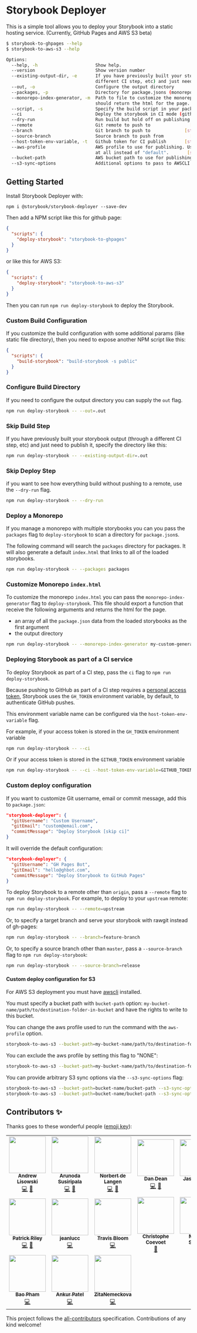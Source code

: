 # Storybook Deployer

This is a simple tool allows you to deploy your Storybook into a static hosting service. (Currently, GitHub Pages and AWS S3 beta)

```sh
$ storybook-to-ghpages --help
$ storybook-to-aws-s3 --help

Options:
  --help, -h                      Show help.                                             [boolean]
  --version                       Show version number                                    [boolean]
  --existing-output-dir, -e       If you have previously built your storybook output (through a
                                  different CI step, etc) and just need to publish it     [string]
  --out, -o                       Configure the output directory                          [string]
  --packages, -p                  Directory for package.jsons (monorepo support)          [string]
  --monorepo-index-generator, -m  Path to file to customize the monorepo index.html. This function
                                  should return the html for the page.                    [string]
  --script, -s                    Specify the build script in your package.json           [string]
  --ci                            Deploy the storybook in CI mode (github only)          [boolean]
  --dry-run                       Run build but hold off on publishing                   [boolean]
  --remote                        Git remote to push to               [string] [default: "origin"]
  --branch                        Git branch to push to             [string] [default: "gh-pages"]
  --source-branch                 Source branch to push from          [string] [default: "master"]
  --host-token-env-variable, -t   Github token for CI publish       [string] [default: "GH_TOKEN"]
  --aws-profile                   AWS profile to use for publishing. Use NONE to use no profile
                                  at all instead of "default".       [string] [default: "default"]
  --bucket-path                   AWS bucket path to use for publishing                   [string]
  --s3-sync-options               Additional options to pass to AWSCLI s3 sync            [string]
```

## Getting Started

Install Storybook Deployer with:

```
npm i @storybook/storybook-deployer --save-dev
```

Then add a NPM script like this for github page:

```json
{
  "scripts": {
    "deploy-storybook": "storybook-to-ghpages"
  }
}
```

or like this for AWS S3:

```json
{
  "scripts": {
    "deploy-storybook": "storybook-to-aws-s3"
  }
}
```

Then you can run `npm run deploy-storybook` to deploy the Storybook.

### Custom Build Configuration

If you customize the build configuration with some additional params (like static file directory), then you need to expose another NPM script like this:

```json
{
  "scripts": {
    "build-storybook": "build-storybook -s public"
  }
}
```

### Configure Build Directory

If you need to configure the output directory you can supply the `out` flag.

```sh
npm run deploy-storybook -- --out=.out
```

### Skip Build Step

If you have previously built your storybook output (through a different CI step, etc) and just need to publish it, specify the directory like this:

```sh
npm run deploy-storybook -- --existing-output-dir=.out
```

### Skip Deploy Step

if you want to see how everything build without pushing to a remote, use the `--dry-run` flag.

```sh
npm run deploy-storybook -- --dry-run
```

### Deploy a Monorepo

If you manage a monorepo with multiple storybooks you can you pass the `packages` flag to `deploy-storybook` to scan a directory for `package.json`s.

The following command will search the `packages` directory for packages. It will also generate a default `index.html` that links to all of the loaded storybooks.

```sh
npm run deploy-storybook -- --packages packages
```

### Customize Monorepo `index.html`

To customize the monorepo `index.html` you can pass the `monorepo-index-generator` flag to `deploy-storybook`. This file should export a function that receive the following arguments and returns the html for the page.

- an array of all the `package.json` data from the loaded storybooks as the first argument
- the output directory

```sh
npm run deploy-storybook -- --monorepo-index-generator my-custom-generator.js
```

### Deploying Storybook as part of a CI service

To deploy Storybook as part of a CI step, pass the `ci` flag to `npm run deploy-storybook`.

Because pushing to GitHub as part of a CI step requires a [personal access token](https://github.com/blog/1509-personal-api-tokens), Storybook uses the `GH_TOKEN` environment variable, by default, to authenticate GitHub pushes.

This environment variable name can be configured via the `host-token-env-variable` flag.

For example, if your access token is stored in the `GH_TOKEN` environment variable

```sh
npm run deploy-storybook -- --ci
```

Or if your access token is stored in the `GITHUB_TOKEN` environment variable

```sh
npm run deploy-storybook -- --ci --host-token-env-variable=GITHUB_TOKEN
```

### Custom deploy configuration

If you want to customize Git username, email or commit message, add this to `package.json`:

```json
"storybook-deployer": {
  "gitUsername": "Custom Username",
  "gitEmail": "custom@email.com",
  "commitMessage": "Deploy Storybook [skip ci]"
}
```

It will override the default configuration:

```json
"storybook-deployer": {
  "gitUsername": "GH Pages Bot",
  "gitEmail": "hello@ghbot.com",
  "commitMessage": "Deploy Storybook to GitHub Pages"
}
```

To deploy Storybook to a remote other than `origin`, pass a `--remote` flag to `npm run deploy-storybook`.
For example, to deploy to your `upstream` remote:

```sh
npm run deploy-storybook -- --remote=upstream
```

Or, to specify a target branch and serve your storybook with rawgit instead of gh-pages:

```sh
npm run deploy-storybook -- --branch=feature-branch
```

Or, to specify a source branch other than `master`, pass a `--source-branch` flag to `npm run deploy-storybook`:

```sh
npm run deploy-storybook -- --source-branch=release
```

#### Custom deploy configuration for S3

For AWS S3 deployment you must have [awscli](https://docs.aws.amazon.com/cli/latest/userguide/installing.html) installed.

You must specify a bucket path with `bucket-path` option: `my-bucket-name/path/to/destination-folder-in-bucket` and have the rights to write to this bucket.

You can change the aws profile used to run the command with the `aws-profile` option.

```sh
storybook-to-aws-s3 --bucket-path=my-bucket-name/path/to/destination-folder-in-bucket --aws-profile=myprofile
```

You can exclude the aws profile by setting this flag to "NONE":

```sh
storybook-to-aws-s3 --bucket-path=my-bucket-name/path/to/destination-folder-in-bucket --aws-profile=NONE
```

You can provide arbitrary S3 sync options via the `--s3-sync-options` flag:

```sh
storybook-to-aws-s3 --bucket-path=bucket-name/bucket-path --s3-sync-options=--acl=public-read
storybook-to-aws-s3 --bucket-path=bucket-name/bucket-path --s3-sync-options="--acl=public-read --quiet"
```

## Contributors ✨

Thanks goes to these wonderful people ([emoji key](https://allcontributors.org/docs/en/emoji-key)):

<!-- ALL-CONTRIBUTORS-LIST:START - Do not remove or modify this section -->
<!-- prettier-ignore-start -->
<!-- markdownlint-disable -->
<table>
  <tr>
    <td align="center"><a href="http://hipstersmoothie.com"><img src="https://avatars3.githubusercontent.com/u/1192452?v=4" width="100px;" alt=""/><br /><sub><b>Andrew Lisowski</b></sub></a><br /><a href="https://github.com/storybookjs/storybook-deployer/commits?author=hipstersmoothie" title="Code">💻</a> <a href="https://github.com/storybookjs/storybook-deployer/commits?author=hipstersmoothie" title="Documentation">📖</a></td>
    <td align="center"><a href="https://arunoda.me"><img src="https://avatars1.githubusercontent.com/u/50838?v=4" width="100px;" alt=""/><br /><sub><b>Arunoda Susiripala</b></sub></a><br /><a href="https://github.com/storybookjs/storybook-deployer/commits?author=arunoda" title="Code">💻</a> <a href="https://github.com/storybookjs/storybook-deployer/commits?author=arunoda" title="Documentation">📖</a></td>
    <td align="center"><a href="https://github.com/ndelangen"><img src="https://avatars2.githubusercontent.com/u/3070389?v=4" width="100px;" alt=""/><br /><sub><b>Norbert de Langen</b></sub></a><br /><a href="https://github.com/storybookjs/storybook-deployer/commits?author=ndelangen" title="Code">💻</a> <a href="https://github.com/storybookjs/storybook-deployer/commits?author=ndelangen" title="Documentation">📖</a></td>
    <td align="center"><a href="https://dandean.com"><img src="https://avatars3.githubusercontent.com/u/18332?v=4" width="100px;" alt=""/><br /><sub><b>Dan Dean</b></sub></a><br /><a href="https://github.com/storybookjs/storybook-deployer/commits?author=dandean" title="Code">💻</a> <a href="https://github.com/storybookjs/storybook-deployer/commits?author=dandean" title="Documentation">📖</a></td>
    <td align="center"><a href="http://www.jsonunger.com"><img src="https://avatars1.githubusercontent.com/u/16748392?v=4" width="100px;" alt=""/><br /><sub><b>Jason Unger</b></sub></a><br /><a href="https://github.com/storybookjs/storybook-deployer/commits?author=jsonunger" title="Code">💻</a> <a href="https://github.com/storybookjs/storybook-deployer/commits?author=jsonunger" title="Documentation">📖</a></td>
    <td align="center"><a href="https://github.com/nkov"><img src="https://avatars3.githubusercontent.com/u/3165749?v=4" width="100px;" alt=""/><br /><sub><b>nkov</b></sub></a><br /><a href="https://github.com/storybookjs/storybook-deployer/commits?author=nkov" title="Code">💻</a> <a href="https://github.com/storybookjs/storybook-deployer/commits?author=nkov" title="Documentation">📖</a></td>
    <td align="center"><a href="https://github.com/tsargent"><img src="https://avatars3.githubusercontent.com/u/173215?v=4" width="100px;" alt=""/><br /><sub><b>Tyler Sargent</b></sub></a><br /><a href="https://github.com/storybookjs/storybook-deployer/commits?author=tsargent" title="Documentation">📖</a></td>
  </tr>
  <tr>
    <td align="center"><a href="http://patrickmriley.net"><img src="https://avatars2.githubusercontent.com/u/4237045?v=4" width="100px;" alt=""/><br /><sub><b>Patrick Riley</b></sub></a><br /><a href="https://github.com/storybookjs/storybook-deployer/commits?author=priley86" title="Code">💻</a> <a href="https://github.com/storybookjs/storybook-deployer/commits?author=priley86" title="Documentation">📖</a></td>
    <td align="center"><a href="https://github.com/jeanlucc"><img src="https://avatars0.githubusercontent.com/u/6769926?v=4" width="100px;" alt=""/><br /><sub><b>jeanlucc</b></sub></a><br /><a href="https://github.com/storybookjs/storybook-deployer/commits?author=jeanlucc" title="Code">💻</a></td>
    <td align="center"><a href="http://travisbloom.me"><img src="https://avatars1.githubusercontent.com/u/1258114?v=4" width="100px;" alt=""/><br /><sub><b>Travis Bloom</b></sub></a><br /><a href="https://github.com/storybookjs/storybook-deployer/commits?author=travisbloom" title="Code">💻</a></td>
    <td align="center"><a href="https://github.com/stof"><img src="https://avatars0.githubusercontent.com/u/439401?v=4" width="100px;" alt=""/><br /><sub><b>Christophe Coevoet</b></sub></a><br /><a href="#maintenance-stof" title="Maintenance">🚧</a></td>
    <td align="center"><a href="http://shilman.net"><img src="https://avatars2.githubusercontent.com/u/488689?v=4" width="100px;" alt=""/><br /><sub><b>Michael Shilman</b></sub></a><br /><a href="#maintenance-shilman" title="Maintenance">🚧</a></td>
    <td align="center"><a href="https://github.com/jaebradley"><img src="https://avatars0.githubusercontent.com/u/8136030?v=4" width="100px;" alt=""/><br /><sub><b>Jae Bradley</b></sub></a><br /><a href="https://github.com/storybookjs/storybook-deployer/commits?author=jaebradley" title="Code">💻</a></td>
    <td align="center"><a href="https://bryce.io/"><img src="https://avatars1.githubusercontent.com/u/3171252?v=4" width="100px;" alt=""/><br /><sub><b>Bryce Dorn</b></sub></a><br /><a href="https://github.com/storybookjs/storybook-deployer/issues?q=author%3Abrycedorn" title="Bug reports">🐛</a></td>
  </tr>
  <tr>
    <td align="center"><a href="https://github.com/baopham"><img src="https://avatars3.githubusercontent.com/u/783410?v=4" width="100px;" alt=""/><br /><sub><b>Bao Pham</b></sub></a><br /><a href="https://github.com/storybookjs/storybook-deployer/commits?author=baopham" title="Code">💻</a></td>
    <td align="center"><a href="https://encoredevlabs.com"><img src="https://avatars1.githubusercontent.com/u/498669?v=4" width="100px;" alt=""/><br /><sub><b>Ankur Patel</b></sub></a><br /><a href="https://github.com/storybookjs/storybook-deployer/commits?author=ankurp" title="Code">💻</a></td>
    <td align="center"><a href="https://github.com/ZitaNemeckova"><img src="https://avatars2.githubusercontent.com/u/9210860?v=4" width="100px;" alt=""/><br /><sub><b>ZitaNemeckova</b></sub></a><br /><a href="https://github.com/storybookjs/storybook-deployer/commits?author=ZitaNemeckova" title="Code">💻</a></td>
  </tr>
</table>

<!-- markdownlint-enable -->
<!-- prettier-ignore-end -->

<!-- ALL-CONTRIBUTORS-LIST:END -->

This project follows the [all-contributors](https://github.com/all-contributors/all-contributors) specification. Contributions of any kind welcome!

